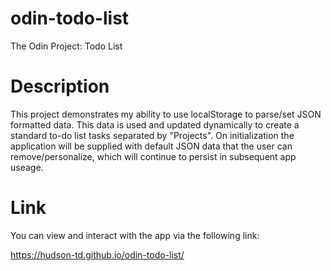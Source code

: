 # odin-todo-list
The Odin Project:  Todo List

# Description

This project demonstrates my ability to use localStorage to parse/set JSON formatted data. This data is used and updated dynamically to create a standard to-do list tasks separated by "Projects". On initialization the application will be supplied with default JSON data that the user can remove/personalize, which will continue to persist in subsequent app useage.

# Link

You can view and interact with the app via the following link:

https://hudson-td.github.io/odin-todo-list/
